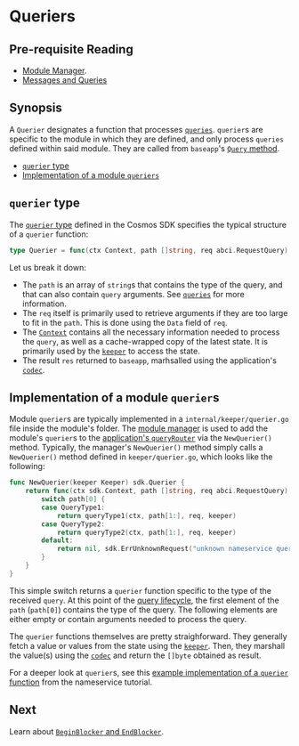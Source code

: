 # Queriers

## Pre-requisite Reading

- [Module Manager](./module-manager.md).
- [Messages and Queries](./messages-and-queries.md)

## Synopsis

A `Querier` designates a function that processes [`queries`](./messages-and-queries.md#queries). `querier`s are specific to the module in which they are defined, and only process `queries` defined within said module. They are called from `baseapp`'s [`Query` method](../core/baseapp.md#query).

- [`querier` type](#querier-type)
- [Implementation of a module `queriers`](#implementation-of-a-module-queriers)

## `querier` type

The [`querier` type](https://github.com/cosmos/cosmos-sdk/blob/master/types/queryable.go#L6) defined in the Cosmos SDK specifies the typical structure of a `querier` function:

```go
type Querier = func(ctx Context, path []string, req abci.RequestQuery) (res []byte, err Error)
```

Let us break it down:

- The `path` is an array of `string`s that contains the type of the query, and that can also contain `query` arguments. See [`queries`](./messages-and-queries.md#queries) for more information.
- The `req` itself is primarily used to retrieve arguments if they are too large to fit in the `path`. This is done using the `Data` field of `req`. 
- The [`Context`](../core/context.md) contains all the necessary information needed to process the `query`, as well as a cache-wrapped copy of the latest state. It is primarily used by the [`keeper`](./keeper.md) to access the state. 
- The result `res` returned to `baseapp`, marhsalled using the application's [`codec`](../core/encoding.md). 

## Implementation of a module `querier`s

Module `querier`s are typically implemented in a `internal/keeper/querier.go` file inside the module's folder. The [module manager](./module-manager.md) is used to add the module's `querier`s to the [application's `queryRouter`](../core/baseapp.md#query-routing) via the `NewQuerier()` method. Typically, the manager's `NewQuerier()` method simply calls a `NewQuerier()` method defined in `keeper/querier.go`, which looks like the following:

```go
func NewQuerier(keeper Keeper) sdk.Querier {
	return func(ctx sdk.Context, path []string, req abci.RequestQuery) (res []byte, err sdk.Error) {
		switch path[0] {
		case QueryType1:
			return queryType1(ctx, path[1:], req, keeper)
		case QueryType2:
			return queryType2(ctx, path[1:], req, keeper)
		default:
			return nil, sdk.ErrUnknownRequest("unknown nameservice query endpoint")
		}
	}
}
```

This simple switch returns a `querier` function specific to the type of the received `query`. At this point of the [query lifecycle](../interfaces/query-lifecycle.md), the first element of the `path` (`path[0]`) contains the type of the query. The following elements are either empty or contain arguments needed to process the query. 

The `querier` functions themselves are pretty straighforward. They generally fetch a value or values from the state using the [`keeper`](./keeper.md). Then, they marshall the value(s) using the [`codec`](../core/encoding.md) and return the `[]byte` obtained as result. 

For a deeper look at `querier`s, see this [example implementation of a `querier` function](https://github.com/cosmos/sdk-application-tutorial/blob/master/x/nameservice/querier.go) from the nameservice tutorial. 

## Next

Learn about [`BeginBlocker` and `EndBlocker`](./beginblock-endblock.md).
